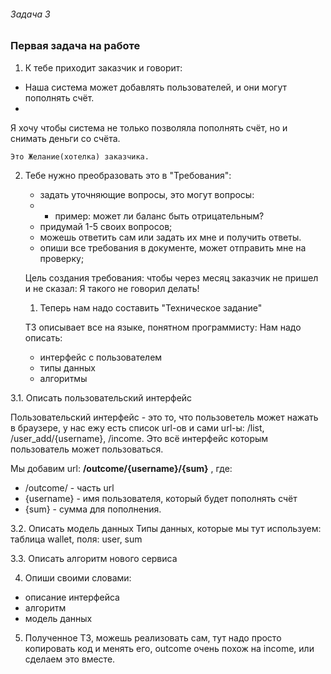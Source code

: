 ###### Задача 3
### Первая задача на работе

1. К тебе приходит заказчик и говорит:

- Наша система может добавлять пользователей, и они могут пополнять счёт.
-
Я хочу чтобы система не только позволяла пополнять счёт, но и снимать деньги со счёта.

    Это Желание(хотелка) заказчика.

2. Тебе нужно преобразовать это в "Требования":

    - задать уточняющие вопросы, это могут вопросы:
    -
        - пример: может ли баланс быть отрицательным?
    - придумай 1-5 своих вопросов;
    - можешь ответить сам или задать их мне и получить ответы.
    - опиши все требования в документе, может отправить мне на проверку;

    Цель создания требования: чтобы через месяц заказчик не пришел и не сказал: 
    Я такого не говорил делать!

   1. Теперь нам надо составить "Техническое задание"

   
    ТЗ описывает все на языке, понятном программисту:
    Нам надо описать: 
    - интерфейс с пользователем
    - типы данных
    - алгоритмы

3.1. Описать пользовательский интерфейс

Пользовательский интерфейс - это то, что пользоветель может
нажать в браузере, у нас ежу есть список url-ов и сами url-ы: /list, /user_add/{username}, /income.
Это всё интерфейс которым пользователь может пользоваться.

Мы добавим url: **/outcome/{username}/{sum}** , где:
- /outcome/ - часть url
- {username} - имя пользователя, который будет пополнять счёт
- {sum} - сумма для пополнения.


3.2. Описать модель данных 
Типы данных, которые мы тут используем:
таблица wallet, поля: user, sum


3.3. Описать алгоритм нового сервиса


4. Опиши своими словами:
- описание интерфейса
- алгоритм
- модель данных

5. Полученное ТЗ, можешь реализовать сам,
тут надо просто копировать код и менять его,
outcome очень похож на income, или сделаем это вместе.

  